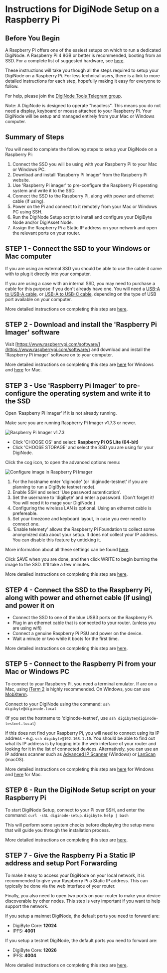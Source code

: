 # Instructions for DigiNode Setup on a Raspberry Pi

## Before You Begin

A Raspberry Pi offers one of the easiest setups on which to run a dedicated DigiNode. A Raspberry Pi 4 8GB or better is recommended, booting from an SSD. For a complete list of suggested hardware, see [here](/docs/suggested_hardware.md).

These instructions will take you though all the steps required to setup your DigiNode on a Raspberry Pi. For less technical users, there is a link to more detailed instructions for each step, hopefully making it easy for everyone to follow.

For help, please join the [DigiNode Tools Telegram group](https://t.me/DigiNodeTools).

Note: A DigiNode is designed to operate "headless". This means you do not need a display, keyboard or mouse attached to your Raspberry Pi. Your DigiNode will be setup and managed entirely from your Mac or Windows computer.

## Summary of Steps

You will need to complete the following steps to setup your DigiNode on a Raspberry Pi:

1. Connect the SSD you will be using with your Raspberry Pi to your Mac or Windows PC.
2. Download and install 'Raspberry Pi Imager' from the Raspberry Pi website.
3. Use 'Raspberry Pi imager' to pre-configure the Raspberry Pi operating system and write it to the SSD.
4. Connect the SSD to the Raspberry Pi, along with power and ethernet cable (if using).
5. Power on the Pi and connect to it remotely from your Mac or Windows PC using SSH.
6. Run the DigiNode Setup script to install and configure your DigiByte Node and/or DigiAsset Node.
7. Assign the Raspberry Pi a Static IP address on your network and open the relevant ports on your router.

## STEP 1 - Connect the SSD to your Windows or Mac computer

If you are using an external SSD you should be able to use the cable it came with to plug it directly into your computer. 

If you are using a case with an internal SSD, you may need to purchase a cable for this purpose if you don't already have one. You will need a [USB-A to USB-A cable](https://amzn.to/3GMWzs3), or [USB-A to USB-C cable](https://amzn.to/3ik2trg), depending on the type of USB port available on your computer.

More detailed instructions on completing this step are [here](/docs/rpi_setup_step1_connect_ssd.md).

## STEP 2 - Download and install the 'Raspberry Pi Imager' software

Visit [https://www.raspberrypi.com/software/](https://www.raspberrypi.com/software/) and download and install the 'Raspberry Pi imager' software on to your computer.

More detailed instructions on completing this step are [here](/docs/rpi_setup_step2_get_imager_win.md) for Windows and [here](/docs/rpi_setup_step2_get_imager_mac.md) for Mac.

## STEP 3 - Use 'Raspberry Pi Imager' to pre-configure the operating system and write it to the SSD

Open 'Raspberry Pi Imager' if it is not already running. 

Make sure you are running Raspberry Pi Imager v1.7.3 or newer.

![Raspberry Pi Imager v1.7.3](/images/macos_setup_3_mm.png)

- Click 'CHOOSE OS' and select: **Raspberry Pi OS Lite (64-bit)**
- Click 'CHOOSE STORAGE' and select the SSD you are using for your DigiNode.

Click the cog icon, to open the advanced options menu:

![Configure image in Raspberry Pi Imager](/images/macos_setup_3_3b.png)

1. For the hostname enter 'diginode' (or 'diginode-testnet' if you are planning to run a DigiByte testnet node).
2. Enable SSH and select 'Use password autentication'.
3. Set the username to 'digibyte' and enter a password. (Don't forget it! You will need it to mage your DigiNode.)
4. Configuring the wireless LAN is optional. Using an ethernet cable is prefereable.
5. Set your timezone and keyboard layout, in case you ever need to connect one.
6. 'Enable telemety' allows the Raspberry Pi Foundation to collect some anonymized data about
    your setup. It does not collect your IP address. You can disable this feature by unticking it.

More information about all these settings can be found [here](https://talktech.info/2022/02/06/raspberry-pi-imager/).

Click SAVE when you are done, and then click WRITE to begin burning the image to the SSD. It'll take a few minutes.

More detailed instructions on completing this step are [here](/docs/rpi_setup_step3_write_os.md).

## STEP 4 - Connect the SSD to the Raspberry Pi, along with power and ethernet cable (if using) and power it on

- Connect the SSD to one of the blue USB3 ports on the Raspberry Pi.
- Plug in an ethernet cable that is connected to your router. (unless you are using wifi)
- Connect a genuine Raspberry Pi PSU and power on the device.
- Wait a minute or two while it boots for the first time.

More detailed instructions on completing this step are [here](/docs/rpi_setup_step4_boot_pi.md).

## STEP 5 - Connect to the Raspberry Pi from your Mac or Windows PC

To connect to your Raspberry Pi, you need a terminal emulator. If are on a Mac, using [iTerm 2](https://iterm2.com/) is highly recommended. On Windows, you can use [MobXterm](https://mobaxterm.mobatek.net/).

Connect to your DigiNode using the command: ```ssh digibyte@diginode.local```

(If you set the hostname to 'diginode-testnet', use ```ssh digibyte@diginode-testnet.local```)

If this does not find your Raspberry Pi, you will need to connect using its IP address - e.g. ```ssh digibyte@192.168.1.10```. You should be able to find out what its IP address is by logging into the web interface of your router and looking for it in the list of connected devices. Alternatively, you can use an IP address scanner such as [Advanced IP Scanner](https://www.advanced-ip-scanner.com/) (Windows) or [LanScan](https://apps.apple.com/gb/app/lanscan/id472226235?mt=12) (macOS).

More detailed instructions on completing this step are [here](/docs/rpi_setup_step5_ssh_in_win.md) for Windows and [here](/docs/rpi_setup_step5_ssh_in_mac.md) for Mac.

## STEP 6 - Run the DigiNode Setup script on your Raspberry Pi

To start DigiNode Setup, connect to your Pi over SSH, and enter the command: ```curl -sSL diginode-setup.digibyte.help | bash```

This will perform some system checks before displaying the setup menu that will guide you through the installation process. 

More detailed instructions on completing this step are [here](/docs/rpi_setup_step6_run_diginode_setup.md).

## STEP 7 - Give the Raspberry Pi a Static IP address and setup Port Forwarding

To make it easy to access your DigiNode on your local network, it is recommended to give your Raspberry Pi a Static IP address. This can typically be done via the web interface of your router. 

Finally, you also need to open two ports on your router to make your device discoverable by other nodes. This step is very important if you want to help support the network.

If you setup a mainnet DigiNode, the default ports you need to forward are:
- DigiByte Core: **12024**
- IPFS: **4001**

If you setup a testnet DigiNode, the default ports you need to forward are:
- DigiByte Core: **12026**
- IPFS: **4004**

More detailed instructions on completing this step are [here](/docs/rpi_setup_step7_forward_ports.md).